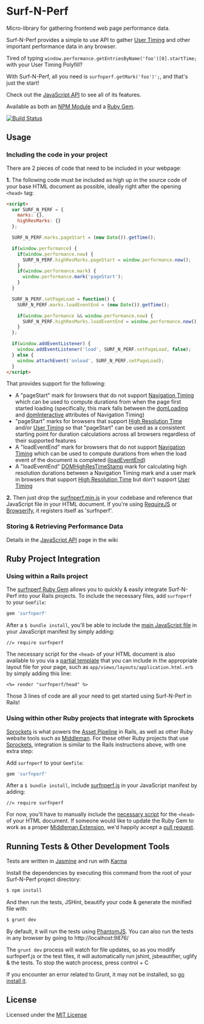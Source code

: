Surf-N-Perf 
==============

Micro-library for gathering frontend web page performance data. 

Surf-N-Perf provides a simple to use API to gather [User Timing](http://www.w3.org/TR/user-timing/) and other important performance data in any browser.

Tired of typing `window.performance.getEntriesByName('foo')[0].startTime;` with your User Timing Polyfill?

With Surf-N-Perf, all you need  is `surfnperf.getMark('foo')';`, and that's just the start!

Check out the [JavaScript API](https://github.com/Comcast/Surf-N-Perf/wiki/JavaScript-API) to see all of its features.

Available as both an [NPM Module](https://www.npmjs.com/package/surfnperf) and a [Ruby Gem](https://rubygems.org/gems/surfnperf).

[![Build Status](https://travis-ci.org/Comcast/Surf-N-Perf.svg?branch=master)](https://travis-ci.org/Comcast/Surf-N-Perf)

## Usage

### Including the code in your project

There are 2 pieces of code that need to be included in your webpage:

**1.** The following code must be included as high up in the source code of your base HTML document as possible, ideally right after the opening ```<head>``` tag:

```html
<script>
  var SURF_N_PERF = {
    marks: {},
    highResMarks: {}
  };

  SURF_N_PERF.marks.pageStart = (new Date()).getTime();

  if(window.performance) {
    if(window.performance.now) {
      SURF_N_PERF.highResMarks.pageStart = window.performance.now();
    }
    if(window.performance.mark) {
      window.performance.mark('pageStart');
    }
  }

  SURF_N_PERF.setPageLoad = function() {
    SURF_N_PERF.marks.loadEventEnd = (new Date()).getTime();

    if(window.performance && window.performance.now) {
      SURF_N_PERF.highResMarks.loadEventEnd = window.performance.now();
    }
  };

  if(window.addEventListener) {
    window.addEventListener('load', SURF_N_PERF.setPageLoad, false);
  } else {
    window.attachEvent('onload', SURF_N_PERF.setPageLoad);
  }
</script>
```

That provides support for the following:
- A "pageStart" mark for browsers that do not support [Navigation Timing](http://www.w3.org/TR/navigation-timing/) which can be used to compute durations from when the page first started loading (specifically, this mark falls between the [domLoading](http://www.w3.org/TR/navigation-timing/#dom-performancetiming-domloading) and [domInteractive](http://www.w3.org/TR/navigation-timing/#dom-performancetiming-dominteractive) attributes of Navigation Timing)
- "pageStart" marks for browsers that support [High Resolution Time](http://www.w3.org/TR/hr-time/) and/or [User Timing](http://www.w3.org/TR/user-timing/) so that "pageStart" can be used as a consistent starting point for duration calculations across all browsers regardless of their supported features
- A "loadEventEnd" mark for browsers that do not support [Navigation Timing](http://www.w3.org/TR/navigation-timing/) which can be used to compute durations from when the load event of the document is completed ([loadEventEnd](http://www.w3.org/TR/navigation-timing/#dom-performancetiming-loadend))
- A "loadEventEnd" [DOMHighResTimeStamp](http://www.w3.org/TR/hr-time/#sec-DOMHighResTimeStamp) mark for calculating high resolution durations between a Navigation Timing mark and a user mark in browsers that support [High Resolution Time](http://www.w3.org/TR/hr-time/) but don't support [User Timing](http://www.w3.org/TR/user-timing/)

**2.** Then just drop the [surfnperf.min.js](https://github.com/Comcast/Surf-N-Perf/blob/master/surfnperf.min.js) in your codebase and reference that JavaScript file in your HTML document. If you're using [RequireJS](http://requirejs.org/) or [Browserify](http://browserify.org/), it registers itself as 'surfnperf'.

### Storing & Retrieving Performance Data

Details in the [JavaScript API](https://github.com/Comcast/Surf-N-Perf/wiki/JavaScript-API) page in the wiki

## Ruby Project Integration

### Using within a Rails project

The [surfnperf Ruby Gem](https://rubygems.org/gems/surfnperf) allows you to quickly & easily integrate Surf-N-Perf into your Rails projects. To include the necessary files, add `surfnperf` to your `Gemfile`:

```ruby
gem 'surfnperf'
```

After a `$ bundle install`, you'll be able to include the [main JavaScript file](https://github.com/Comcast/Surf-N-Perf/blob/master/surfnperf.js) in your JavaScript manifest by simply adding:

```
//= require surfnperf
```

The necessary script for the ```<head>``` of your HTML document is also available to you via a [partial template](http://guides.rubyonrails.org/layouts_and_rendering.html#using-partials) that you can include in the appropriate layout file for your page, such as `app/views/layouts/application.html.erb` by simply adding this line:

```erb
<%= render "surfnperf/head" %>
```

Those 3 lines of code are all your need to get started using Surf-N-Perf in Rails!

### Using within other Ruby projects that integrate with Sprockets

[Sprockets](https://github.com/sstephenson/sprockets) is what powers the [Asset Pipeline](http://guides.rubyonrails.org/asset_pipeline.html) in Rails, as well as other Ruby website tools such as [Middleman](https://middlemanapp.com/). For these other Ruby projects that use [Sprockets](https://middlemanapp.com/advanced/asset_pipeline/), integration is similar to the Rails instructions above, with one extra step:

Add `surfnperf` to your `Gemfile`:

```ruby
gem 'surfnperf'
```

After a `$ bundle install`, include [surfnperf.js](https://github.com/Comcast/Surf-N-Perf/blob/master/surfnperf.js) in your JavaScript manifest by adding:

```
//= require surfnperf
```

For now, you'll have to manually include the [necessary script](#including-the-code-in-your-project) for the ```<head>``` of your HTML document. If someone would like to update the Ruby Gem to work as a proper [Middleman Extension](https://middlemanapp.com/advanced/custom_extensions/), we'd happily accept a [pull request](https://github.com/Comcast/Surf-N-Perf/issues/35).

## Running Tests & Other Development Tools

Tests are written in [Jasmine](http://jasmine.github.io/) and run with [Karma](http://karma-runner.github.io/)

Install the dependencies by executing this command from the root of your Surf-N-Perf project directory:

```bash
$ npm install
```

And then run the tests, JSHint, beautify your code & generate the minified file with:

```bash
$ grunt dev
```

By default, it will run the tests using [PhantomJS](http://phantomjs.org/). You can also run the tests in any browser by going to http://localhost:9876/

The `grunt dev` process will watch for file updates, so as you modify surfnperf.js or the test files, it will automatically run jshint, jsbeautifier, uglify & the tests. To stop the watch process, press control + C

If you encounter an error related to Grunt, it may not be installed, so [go install it](http://gruntjs.com/getting-started).

## License

Licensed under the [MIT License](https://github.com/Comcast/Surf-N-Perf/blob/master/LICENSE)
